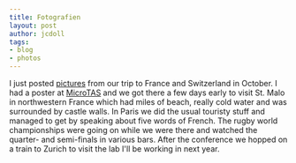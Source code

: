 ```yaml
---
title: Fotografien
layout: post
author: jcdoll
tags:
- blog
- photos
---
```


I just posted [pictures](https://picasaweb.google.com/100674015913182319903/FranceAndSwitzerland2007) from our trip to France and Switzerland in October. I had a poster at [MicroTAS](http://www.microtas2007.org/) and we got there a few days early to visit St. Malo in northwestern France which had miles of beach, really cold water and was surrounded by castle walls. In Paris we did the usual touristy stuff and managed to get by speaking about five words of French. The rugby world championships were going on while we were there and watched the quarter- and semi-finals in various bars. After the conference we hopped on a train to Zurich to visit the lab I'll be working in next year.
